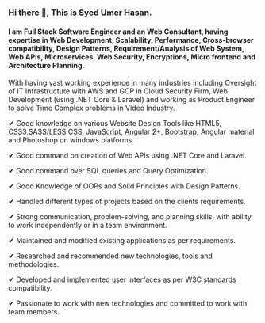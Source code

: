 ### Hi there 👋, This is Syed Umer Hasan.
#### I am Full Stack Software Engineer and an Web Consultant, having expertise in Web Development, Scalability, Performance, Cross-browser compatibility, Design Patterns, Requirement/Analysis of Web System, Web APIs, Microservices, Web Security, Encryptions, Micro frontend and Architecture Planning.

With having vast working experience in many industries including Oversight of IT Infrastructure with AWS and GCP in Cloud Security Firm, Web Development (using .NET Core & Laravel) and working as Product Engineer to solve Time Complex problems in Video Industry.

  ✔ Good knowledge on various Website Design Tools like HTML5, CSS3,SASS/LESS CSS, JavaScript, Angular 2+, Bootstrap, Angular material and Photoshop on windows platforms.
  
  ✔ Good command on creation of Web APIs using .NET Core and Laravel.
  
  ✔ Good command over SQL queries and Query Optimization.
  
  ✔ Good Knowledge of OOPs and Solid Principles with Design Patterns.
  
  ✔ Handled different types of projects based on the clients requirements.
  
  ✔ Strong communication, problem-solving, and planning skills, with ability to work independently or in a team environment.
  
  ✔ Maintained and modified existing applications as per requirements.
  
  ✔ Researched and recommended new technologies, tools and methodologies.
  
  ✔ Developed and implemented user interfaces as per W3C standards compatibility.
  
  ✔ Passionate to work with new technologies and committed to work with team members. 

